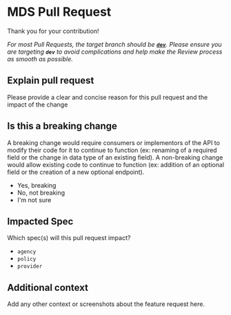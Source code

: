 # MDS Pull Request

Thank you for your contribution!

*For most Pull Requests, the target branch should be [**`dev`**](https://github.com/openmobilityfoundation/mobility-data-specification/tree/dev). Please ensure you are targeting **`dev`** to avoid complications and help make the Review process as smooth as possible.*

## Explain pull request

Please provide a clear and concise reason for this pull request and the impact of the change

## Is this a breaking change

A breaking change would require consumers or implementors of the API to modify their code for it to continue to function (ex: renaming of a required field or the change in data type of an existing field). A non-breaking change would allow existing code to continue to function (ex: addition of an optional field or the creation of a new optional endpoint).

* Yes, breaking
* No, not breaking
* I'm not sure

## Impacted Spec

Which spec(s) will this pull request impact?

* `agency`
* `policy`
* `provider`

## Additional context

Add any other context or screenshots about the feature request here.
